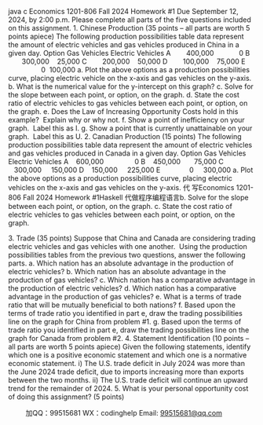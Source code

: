 java c
Economics 1201-806
Fall 2024
Homework #1
Due September 12, 2024, by 2:00 p.m.
Please complete all parts of the five questions included on this assignment.
1. Chinese Production (35 points – all parts are worth 5 points apiece)
The following production possibilities table data represent the amount of electric
vehicles and gas vehicles produced in China in a given day.
Option Gas Vehicles Electric Vehicles
A        400,000             0
B        300,000    25,000
C        200,000    50,000
D        100,000    75,000
E                  0  100,000
a. Plot the above options as a production possibilities curve, placing electric vehicle on the x-axis and gas vehicles on the y-axis.
b. What is the numerical value for the y-intercept on this graph?
c. Solve for the slope between each point, or option, on the graph.
d. State the cost ratio of electric vehicles to gas vehicles between each point, or option, on the graph.
e. Does the Law of Increasing Opportunity Costs hold in this example?  Explain why or why not.
f. Show a point of inefficiency on your graph.  Label this as I.
g. Show a point that is currently unattainable on your graph.  Label this as U.
2. Canadian Production (15 points)
The following production possibilities table data represent the amount of electric
vehicles and gas vehicles produced in Canada in a given day.
Option Gas Vehicles Electric Vehicles
A    600,000                0
B    450,000       75,000
C    300,000     150,000
D    150,000     225,000
E               0     300,000
a. Plot the above options as a production possibilities curve, placing electric vehicles on the x-axis and gas vehicles on the y-axis.
代 写Economics 1201-806 Fall 2024 Homework #1Haskell
代做程序编程语言b. Solve for the slope between each point, or option, on the graph.
c. State the cost ratio of electric vehicles to gas vehicles between each point, or option, on the graph.

3. Trade (35 points)
Suppose that China and Canada are considering trading electric vehicles and gas
vehicles with one another.  Using the production possibilities tables from the previous
two questions, answer the following parts.
a. Which nation has an absolute advantage in the production of electric vehicles?
b. Which nation has an absolute advantage in the production of gas vehicles?
c. Which nation has a comparative advantage in the production of electric vehicles?
d. Which nation has a comparative advantage in the production of gas vehicles?
e. What is a terms of trade ratio that will be mutually beneficial to both nations?
f. Based upon the terms of trade ratio you identified in part e, draw the trading possibilities line on the graph for China from problem #1.
g. Based upon the terms of trade ratio you identified in part e, draw the trading possibilities line on the graph for Canada from problem #2.
4. Statement Identification (10 points – all parts are worth 5 points apiece)
Given the following statements, identify which one is a positive economic statement
and which one is a normative economic statement.
i) The U.S. trade deficit in July 2024 was more than the June 2024 trade deficit,
due to imports increasing more than exports between the two months.
ii) The U.S. trade deficit will continue an upward trend for the remainder of 2024.
5. What is your personal opportunity cost of doing this assignment? (5 points)







         
加QQ：99515681  WX：codinghelp  Email: 99515681@qq.com
